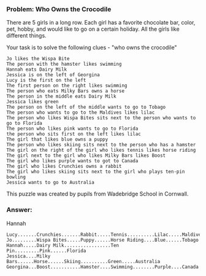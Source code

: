 ### Problem: Who Owns the Crocodile

There are 5 girls in a long row.
Each girl has a favorite chocolate bar, color, pet, hobby, and would like to go on a certain holiday.
All the girls like different things.

Your task is to solve the following clues - "who owns the crocodile"

    Jo likes the Wispa Bite
    The person with the hamster likes swimming
    Hannah eats Dairy Milk
    Jessica is on the left of Georgina
    Lucy is the first on the left
    The first person on the right likes swimming
    The person who eats Milky Bars owns a horse
    The person in the middle eats Dairy Milk
    Jessica likes green
    The person on the left of the middle wants to go to Tobago
    The person who wants to go to the Maldives likes lilac
    The person who likes Wispa Bites sits next to the person who wants to go to Florida
    The person who likes pink wants to go to Florida
    the person who sits first on the left likes lilac
    The girl that likes blue owns a puppy
    The person who likes skiing sits next to the person who has a hamster
    The girl on the right of the girl who likes tennis likes horse riding
    The girl next to the girl who likes Milky Bars likes Boost
    The girl who likes purple wants to got to Canada
    The girl who likes Crunchies owns a rabbit
    The girl who likes skiing sits next to the girl who plays ten-pin bowling
    Jessica wants to go to Australia

This puzzle was created by pupils from Wadebridge School in Cornwall. 

### Answer: 

Hannah

	Lucy.......Crunchies.......Rabbit.....Tennis..........Lilac.....Maldives
	Jo.........Wispa Bites.....Puppy......Horse Riding....Blue......Tobago
	Hannah.....Dairy Milk.................Ten Pin.........Pink......Florida
	Jessica....Milky Bars......Horse......Skiing..........Green.....Australia
	Georgina...Boost...........Hamster....Swimming........Purple....Canada


